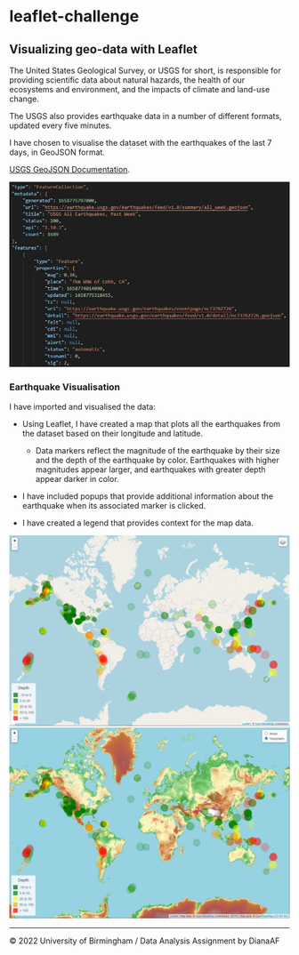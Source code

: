 # leaflet-challenge
## Visualizing geo-data with Leaflet

The United States Geological Survey, or USGS for short, is responsible for providing scientific data about natural hazards, the health of our ecosystems and environment, and the impacts of climate and land-use change. 

The USGS also provides earthquake data in a number of different formats, updated every five minutes.

I have chosen to visualise the dataset with the earthquakes of the last 7 days, in GeoJSON format.

[USGS GeoJSON Documentation](http://earthquake.usgs.gov/earthquakes/feed/v1.0/geojson.php).

![GeoJson Example](static/img/geojson.JPG)

### Earthquake Visualisation

I have imported and visualised the data: 

   * Using Leaflet, I have created a map that plots all the earthquakes from the dataset based on their longitude and latitude.

       *  Data markers reflect the magnitude of the earthquake by their size and the depth of the earthquake by color. Earthquakes with higher magnitudes appear larger, and earthquakes with greater depth appear darker in color.

   * I have included popups that provide additional information about the earthquake when its associated marker is clicked.

   * I have created a legend that provides context for the map data.

![My Map](static/img/map1.JPG)
![My Map](static/img/map2.JPG)

---
© 2022 University of Birmingham / Data Analysis Assignment by DianaAF